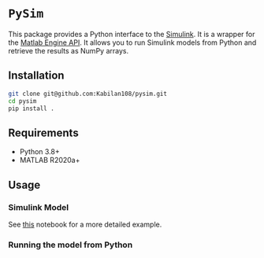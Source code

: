 # `PySim`

This package provides a Python interface to the [Simulink](mathworks.com). It is
a wrapper for the [Matlab Engine API](mathworks.com/help/matlab/matlab-engine-for-python.html). It allows you to run Simulink models from Python
and retrieve the results as NumPy arrays.

## Installation

```bash
git clone git@github.com:Kabilan108/pysim.git
cd pysim
pip install .
```

## Requirements

- Python 3.8+
- MATLAB R2020a+

## Usage

### Simulink Model

See [this](docs/examples.ipynb) notebook for a more detailed example.

### Running the model from Python

```python

```
